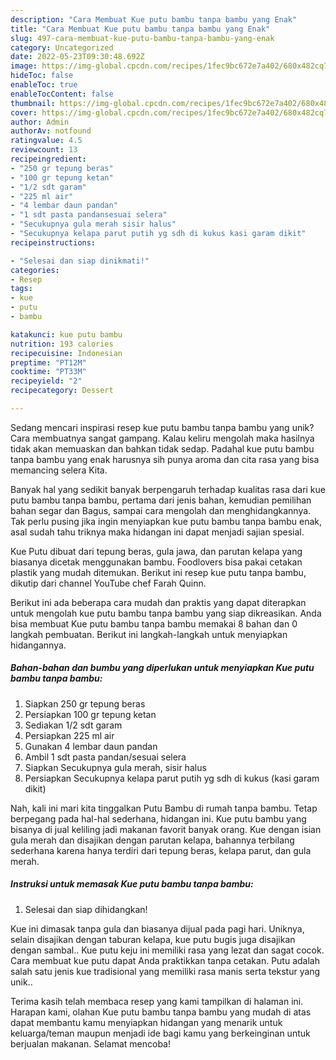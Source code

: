 ```yaml
---
description: "Cara Membuat Kue putu bambu tanpa bambu yang Enak"
title: "Cara Membuat Kue putu bambu tanpa bambu yang Enak"
slug: 497-cara-membuat-kue-putu-bambu-tanpa-bambu-yang-enak
category: Uncategorized
date: 2022-05-23T09:30:48.692Z
image: https://img-global.cpcdn.com/recipes/1fec9bc672e7a402/680x482cq70/kue-putu-bambu-tanpa-bambu-foto-resep-utama.jpg
hideToc: false
enableToc: true
enableTocContent: false
thumbnail: https://img-global.cpcdn.com/recipes/1fec9bc672e7a402/680x482cq70/kue-putu-bambu-tanpa-bambu-foto-resep-utama.jpg
cover: https://img-global.cpcdn.com/recipes/1fec9bc672e7a402/680x482cq70/kue-putu-bambu-tanpa-bambu-foto-resep-utama.jpg
author: Admin
authorAv: notfound
ratingvalue: 4.5
reviewcount: 13
recipeingredient:
- "250 gr tepung beras"
- "100 gr tepung ketan"
- "1/2 sdt garam"
- "225 ml air"
- "4 lembar daun pandan"
- "1 sdt pasta pandansesuai selera"
- "Secukupnya gula merah sisir halus"
- "Secukupnya kelapa parut putih yg sdh di kukus kasi garam dikit"
recipeinstructions:

- "Selesai dan siap dinikmati!"
categories:
- Resep
tags:
- kue
- putu
- bambu

katakunci: kue putu bambu 
nutrition: 193 calories
recipecuisine: Indonesian
preptime: "PT12M"
cooktime: "PT33M"
recipeyield: "2"
recipecategory: Dessert

---
```





Sedang mencari inspirasi resep kue putu bambu tanpa bambu yang unik? Cara membuatnya sangat gampang. Kalau keliru mengolah maka hasilnya tidak akan memuaskan dan bahkan tidak sedap. Padahal kue putu bambu tanpa bambu yang enak harusnya sih punya aroma dan cita rasa yang bisa memancing selera Kita.





Banyak hal yang sedikit banyak berpengaruh terhadap kualitas rasa dari kue putu bambu tanpa bambu, pertama dari jenis bahan, kemudian pemilihan bahan segar dan Bagus, sampai cara mengolah dan menghidangkannya. Tak perlu pusing jika ingin menyiapkan kue putu bambu tanpa bambu enak,      asal sudah tahu triknya maka hidangan ini dapat menjadi sajian spesial.














Kue Putu dibuat dari tepung beras, gula jawa, dan parutan kelapa yang biasanya dicetak menggunakan bambu. Foodlovers bisa pakai cetakan plastik yang mudah ditemukan. Berikut ini resep kue putu tanpa bambu, dikutip dari channel YouTube chef Farah Quinn.






Berikut ini ada beberapa cara mudah dan praktis yang dapat diterapkan untuk mengolah kue putu bambu tanpa bambu yang siap dikreasikan. Anda bisa membuat Kue putu bambu tanpa bambu memakai 8 bahan dan 0 langkah pembuatan. Berikut ini langkah-langkah untuk menyiapkan hidangannya.

<!--inarticleads1-->

##### Bahan-bahan dan bumbu yang diperlukan untuk menyiapkan Kue putu bambu tanpa bambu:

1. Siapkan 250 gr tepung beras
1. Persiapkan 100 gr tepung ketan
1. Sediakan 1/2 sdt garam
1. Persiapkan 225 ml air
1. Gunakan 4 lembar daun pandan
1. Ambil 1 sdt pasta pandan/sesuai selera
1. Siapkan Secukupnya gula merah, sisir halus
1. Persiapkan Secukupnya kelapa parut putih yg sdh di kukus (kasi garam dikit)


Nah, kali ini mari kita tinggalkan Putu Bambu di rumah tanpa bambu. Tetap berpegang pada hal-hal sederhana, hidangan ini. Kue putu bambu yang bisanya di jual keliling jadi makanan favorit banyak orang. Kue dengan isian gula merah dan disajikan dengan parutan kelapa, bahannya terbilang sederhana karena hanya terdiri dari tepung beras, kelapa parut, dan gula merah. 

<!--inarticleads2-->

##### Instruksi untuk memasak Kue putu bambu tanpa bambu:


1. Selesai dan siap dihidangkan!

Kue ini dimasak tanpa gula dan biasanya dijual pada pagi hari. Uniknya, selain disajikan dengan taburan kelapa, kue putu bugis juga disajikan dengan sambal.. Kue putu keju ini memiliki rasa yang lezat dan sagat cocok. Cara membuat kue putu dapat Anda praktikkan tanpa cetakan. Putu adalah salah satu jenis kue tradisional yang memiliki rasa manis serta tekstur yang unik.. 

Terima kasih telah membaca resep yang kami tampilkan di halaman ini. Harapan kami, olahan Kue putu bambu tanpa bambu yang mudah di atas dapat membantu kamu menyiapkan hidangan yang menarik untuk keluarga/teman maupun menjadi ide bagi kamu yang berkeinginan untuk berjualan makanan. Selamat mencoba!
